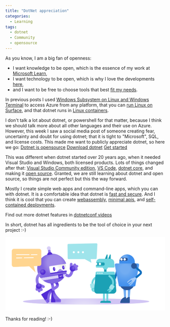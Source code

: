 ```yaml
---
title: "DotNet appreciation"
categories:
  - Learning
tags:
  - dotnet
  - Community
  - opensource
---
```


As you know, I am a big fan of openness:

* I want knowledge to be open, which is the essence of my work at [Microsoft Learn](learn.microsoft.com/contribute/?wt.mc_id=architecture_contributors_blog_cnl),
* I want technology to be open, which is why I love the developments [here](https://opensource.microsoft.com/?wt.mc_id=architecture_contributors_blog_cnl),
* and I want to be free to choose tools that best [fit my needs](https://azure.microsoft.com/downloads/?wt.mc_id=architecture_contributors_blog_cnl).

In previous posts I used [Windows Subsystem on Linux and Windows Terminal](/accessing-azure-terminal/) to access Azure from any platform, that you can [run Linux on Surface](./ubuntu-on-surface-laptop-studio/), and that dotnet runs in [Linux containers](/dotnet-and-linux-and-containers/). 

I don't talk a lot about dotnet, or powershell for that matter, because I think we should talk more about all other languages and their use on Azure. However, this week I saw a social media post of someone creating fear, uncertainty and doubt for using dotnet; that it is tight to "Microsoft", SQL, and license costs. This made me want to publicly appreciate dotnet, so here we go: 
[Dotnet is opensource](https://dotnet.microsoft.com/platform/open-source?wt.mc_id=architecture_contributors_blog_cnl)
[Download dotnet](https://dotnet.microsoft.com/download/dotnet?wt.mc_id=architecture_contributors_blog_cnl)
[Get started](https://dotnet.microsoft.com/learn/aspnet/hello-world-tutorial/intro?wt.mc_id=architecture_contributors_blog_cnl)

This was different when dotnet started over 20 years ago, when it needed Visual Studio and Windows, both licensed products. Lots of things changed after that: [Visual Studio Community edition](https://visualstudio.microsoft.com/vs/community/?wt.mc_id=architecture_contributors_blog_cnl), [VS Code](https://github.com/microsoft/vscode?wt.mc_id=architecture_contributors_blog_cnl), [dotnet core](https://devblogs.microsoft.com/dotnet/announcing-net-core-1-0/?wt.mc_id=architecture_contributors_blog_cnl), and making it [open source](https://devblogs.microsoft.com/dotnet/net-core-is-open-source/?wt.mc_id=architecture_contributors_blog_cnl). Granted, we are still learning about dotnet and open source, so things are not perfect but this the way forward.

Mostly I create simple web apps and command-line apps, which you can with dotnet. It is a comfortable idea that dotnet is [fast and secure](https://dotnet.microsoft.com/apps/aspnet?wt.mc_id=architecture_contributors_blog_cnl). And I think it is cool that you can create [webassembly](https://dotnet.microsoft.com/apps/aspnet/web-apps/blazor?wt.mc_id=architecture_contributors_blog_cnl), [minimal apis](https://learn.microsoft.com/aspnet/core/fundamentals/minimal-apis/overview?wt.mc_id=architecture_contributors_blog_cnl), and [self-contained deployments](https://learn.microsoft.com/dotnet/core/deploying/#publish-self-contained?wt.mc_id=architecture_contributors_blog_cnl).

Find out more dotnet features in [dotnetconf videos](https://www.youtube.com/watch?v=8V_BUGFKdaI&list=PLdo4fOcmZ0oVlqu_V8EXUDDnPsYwemxjn)

In short, dotnet has all ingredients to be the tool of choice in your next project :-)

![img](../assets/images/2023-05-05-dotnet-appreciation.png)

Thanks for reading! :-)
